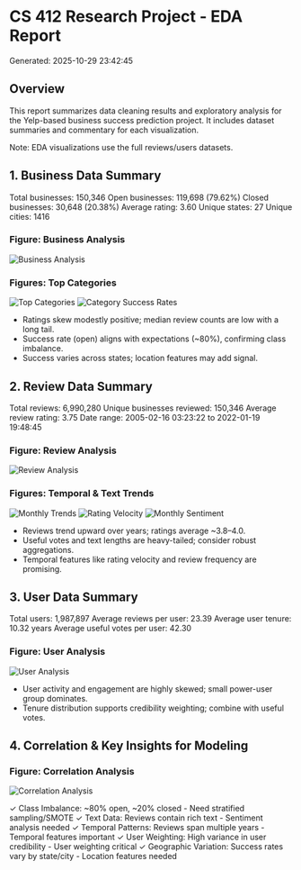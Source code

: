 # CS 412 Research Project - EDA Report

Generated: 2025-10-29 23:42:45

## Overview
This report summarizes data cleaning results and exploratory analysis for the Yelp-based business success prediction project. It includes dataset summaries and commentary for each visualization.

Note: EDA visualizations use the full reviews/users datasets.

## 1. Business Data Summary
Total businesses: 150,346
Open businesses: 119,698 (79.62%)
Closed businesses: 30,648 (20.38%)
Average rating: 3.60
Unique states: 27
Unique cities: 1416

### Figure: Business Analysis
![Business Analysis](./plots/business_analysis.png)

### Figures: Top Categories
![Top Categories](./plots/business_top_categories.png)
![Category Success Rates](./plots/business_top_categories_success.png)

- Ratings skew modestly positive; median review counts are low with a long tail.
- Success rate (open) aligns with expectations (~80%), confirming class imbalance.
- Success varies across states; location features may add signal.

## 2. Review Data Summary
Total reviews: 6,990,280
Unique businesses reviewed: 150,346
Average review rating: 3.75
Date range: 2005-02-16 03:23:22 to 2022-01-19 19:48:45

### Figure: Review Analysis
![Review Analysis](./plots/review_analysis.png)

### Figures: Temporal & Text Trends
![Monthly Trends](./plots/review_monthly_trends.png)
![Rating Velocity](./plots/review_rating_velocity.png)
![Monthly Sentiment](./plots/review_monthly_sentiment.png)

- Reviews trend upward over years; ratings average ~3.8–4.0.
- Useful votes and text lengths are heavy-tailed; consider robust aggregations.
- Temporal features like rating velocity and review frequency are promising.

## 3. User Data Summary
Total users: 1,987,897
Average reviews per user: 23.39
Average user tenure: 10.32 years
Average useful votes per user: 42.30

### Figure: User Analysis
![User Analysis](./plots/user_analysis.png)

- User activity and engagement are highly skewed; small power-user group dominates.
- Tenure distribution supports credibility weighting; combine with useful votes.

## 4. Correlation & Key Insights for Modeling
### Figure: Correlation Analysis
![Correlation Analysis](./plots/correlation_analysis.png)

✓ Class Imbalance: ~80% open, ~20% closed - Need stratified sampling/SMOTE
✓ Text Data: Reviews contain rich text - Sentiment analysis needed
✓ Temporal Patterns: Reviews span multiple years - Temporal features important
✓ User Weighting: High variance in user credibility - User weighting critical
✓ Geographic Variation: Success rates vary by state/city - Location features needed
